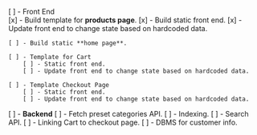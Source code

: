 [ ] - Front End    
    [x] - Build template for **products page**.
        [x] - Build static front end.
        [x] - Update front end to change state based on hardcoded data.

    [ ] - Build static **home page**.

    [ ] - Template for Cart
        [ ] - Static front end.
        [ ] - Update front end to change state based on hardcoded data.

    [ ] - Template Checkout Page
        [ ] - Static front end.
        [ ] - Update front end to change state based on hardcoded data.


[ ] - **Backend**
    [ ] - Fetch preset categories API.
    [ ] - Indexing.
    [ ] - Search API.
    [ ] - Linking Cart to checkout page.
    [ ] - DBMS for customer info.


